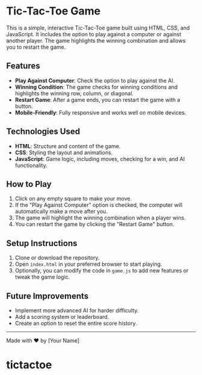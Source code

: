 # Tic-Tac-Toe Game

This is a simple, interactive Tic-Tac-Toe game built using HTML, CSS, and JavaScript. It includes the option to play against a computer or against another player. The game highlights the winning combination and allows you to restart the game.

## Features

- **Play Against Computer**: Check the option to play against the AI.
- **Winning Condition**: The game checks for winning conditions and highlights the winning row, column, or diagonal.
- **Restart Game**: After a game ends, you can restart the game with a button.
- **Mobile-Friendly**: Fully responsive and works well on mobile devices.

## Technologies Used

- **HTML**: Structure and content of the game.
- **CSS**: Styling the layout and animations.
- **JavaScript**: Game logic, including moves, checking for a win, and AI functionality.

## How to Play

1. Click on any empty square to make your move.
2. If the "Play Against Computer" option is checked, the computer will automatically make a move after you.
3. The game will highlight the winning combination when a player wins.
4. You can restart the game by clicking the "Restart Game" button.

## Setup Instructions

1. Clone or download the repository.
2. Open `index.html` in your preferred browser to start playing.
3. Optionally, you can modify the code in `game.js` to add new features or tweak the game logic.

## Future Improvements

- Implement more advanced AI for harder difficulty.
- Add a scoring system or leaderboard.
- Create an option to reset the entire score history.

---

Made with ❤️ by [Your Name]
# tictactoe
